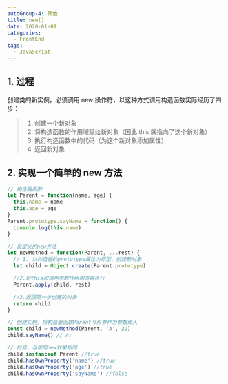 ```yaml
---
autoGroup-4: 其他
title: new()
date: 2020-01-01
categories:
  - FrontEnd
tags:
  - JavaScript
---
```


## 1. 过程

创建类的新实例，必须调用 new 操作符，以这种方式调用构造函数实际经历了四步：

> 1. 创建一个新对象
> 2. 将构造函数的作用域赋给新对象（因此 this 就指向了这个新对象）
> 3. 执行构造函数中的代码（为这个新对象添加属性）
> 4. 返回新对象

## 2. 实现一个简单的 new 方法

```js
// 构造器函数
let Parent = function(name, age) {
  this.name = name
  this.age = age
}
Parent.prototype.sayName = function() {
  console.log(this.name)
}

// 自定义的new方法
let newMethod = function(Parent, ...rest) {
  // 1. 以构造器的prototype属性为原型，创建新对象
  let child = Object.create(Parent.prototype)

  //2.将this和调用参数传给构造器执行
  Parent.apply(child, rest)

  //3.返回第一步创建的对象
  return child
}

// 创建实例，将构造器函数Parent与形参作为参数传入
const child = newMethod(Parent, 'A', 22)
child.sayName() // A;

// 检验，与使用new效果相同
child instanceof Parent //true
child.hasOwnProperty('name') //true
child.hasOwnProperty('age') //true
child.hasOwnProperty('sayName') //false
```
